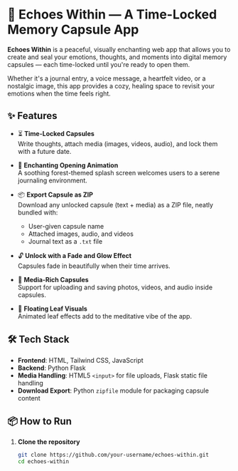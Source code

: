 # 🌿 Echoes Within — A Time-Locked Memory Capsule App

**Echoes Within** is a peaceful, visually enchanting web app that allows you to create and seal your emotions, thoughts, and moments into digital memory capsules — each time-locked until you're ready to open them.

Whether it's a journal entry, a voice message, a heartfelt video, or a nostalgic image, this app provides a cozy, healing space to revisit your emotions when the time feels right.

## ✨ Features

- ⏳ **Time-Locked Capsules**  
  Write thoughts, attach media (images, videos, audio), and lock them with a future date.

- 🎨 **Enchanting Opening Animation**  
  A soothing forest-themed splash screen welcomes users to a serene journaling environment.

- 📦 **Export Capsule as ZIP**  
  Download any unlocked capsule (text + media) as a ZIP file, neatly bundled with:
  - User-given capsule name
  - Attached images, audio, and videos
  - Journal text as a `.txt` file

- 🔓 **Unlock with a Fade and Glow Effect**  
  Capsules fade in beautifully when their time arrives.

- 📁 **Media-Rich Capsules**  
  Support for uploading and saving photos, videos, and audio inside capsules.

- 🌿 **Floating Leaf Visuals**  
  Animated leaf effects add to the meditative vibe of the app.

## 🛠️ Tech Stack

- **Frontend**: HTML, Tailwind CSS, JavaScript
- **Backend**: Python Flask
- **Media Handling**: HTML5 `<input>` for file uploads, Flask static file handling
- **Download Export**: Python `zipfile` module for packaging capsule content

## 📦 How to Run

1. **Clone the repository**  
   ```bash
   git clone https://github.com/your-username/echoes-within.git
   cd echoes-within
